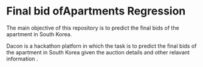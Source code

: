 # Final bid ofApartments Regression
The main objective of this repository is to predict the final bids of the apartment in South Korea.

Dacon is a hackathon platforn in which the task is to predict the final bids of the apartment in South Korea given the auction details and other relavant information .
